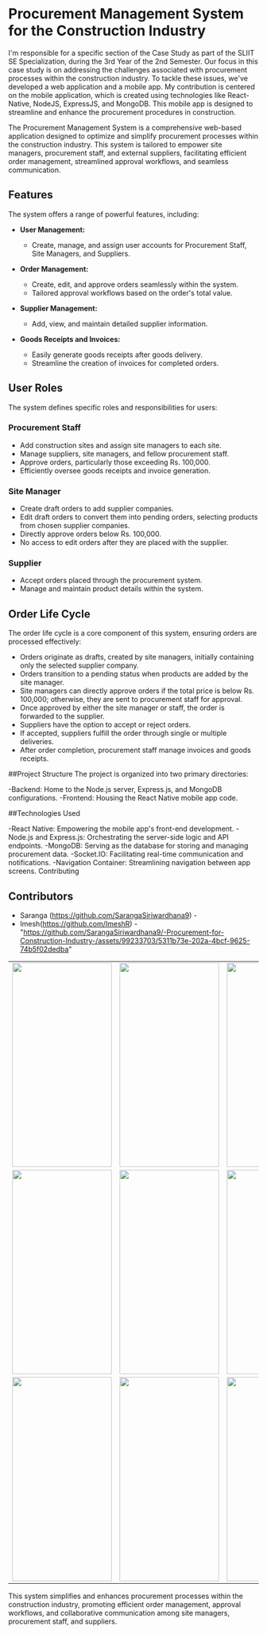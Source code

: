 # Procurement Management System for the Construction Industry

I'm responsible for a specific section of the Case Study as part of the SLIIT SE Specialization, during the 3rd Year of the 2nd Semester. Our focus in this case study is on addressing the challenges associated with procurement processes within the construction industry. To tackle these issues, we've developed a web application and a mobile app. My contribution is centered on the mobile application, which is created using technologies like React-Native, NodeJS, ExpressJS, and MongoDB. This mobile app is designed to streamline and enhance the procurement procedures in construction.

The Procurement Management System is a comprehensive web-based application designed to optimize and simplify procurement processes within the construction industry. This system is tailored to empower site managers, procurement staff, and external suppliers, facilitating efficient order management, streamlined approval workflows, and seamless communication.

## Features

The system offers a range of powerful features, including:

- **User Management:**
  - Create, manage, and assign user accounts for Procurement Staff, Site Managers, and Suppliers.

- **Order Management:**
  - Create, edit, and approve orders seamlessly within the system.
  - Tailored approval workflows based on the order's total value.

- **Supplier Management:**
  - Add, view, and maintain detailed supplier information.

- **Goods Receipts and Invoices:**
  - Easily generate goods receipts after goods delivery.
  - Streamline the creation of invoices for completed orders.

## User Roles

The system defines specific roles and responsibilities for users:

### Procurement Staff

- Add construction sites and assign site managers to each site.
- Manage suppliers, site managers, and fellow procurement staff.
- Approve orders, particularly those exceeding Rs. 100,000.
- Efficiently oversee goods receipts and invoice generation.

### Site Manager

- Create draft orders to add supplier companies.
- Edit draft orders to convert them into pending orders, selecting products from chosen supplier companies.
- Directly approve orders below Rs. 100,000.
- No access to edit orders after they are placed with the supplier.

### Supplier

- Accept orders placed through the procurement system.
- Manage and maintain product details within the system.

## Order Life Cycle

The order life cycle is a core component of this system, ensuring orders are processed effectively:

- Orders originate as drafts, created by site managers, initially containing only the selected supplier company.
- Orders transition to a pending status when products are added by the site manager.
- Site managers can directly approve orders if the total price is below Rs. 100,000; otherwise, they are sent to procurement staff for approval.
- Once approved by either the site manager or staff, the order is forwarded to the supplier.
- Suppliers have the option to accept or reject orders.
- If accepted, suppliers fulfill the order through single or multiple deliveries.
- After order completion, procurement staff manage invoices and goods receipts.


##Project Structure
The project is organized into two primary directories:

-Backend: Home to the Node.js server, Express.js, and MongoDB configurations.
-Frontend: Housing the React Native mobile app code.

##Technologies Used

-React Native: Empowering the mobile app's front-end development.
-Node.js and Express.js: Orchestrating the server-side logic and API endpoints.
-MongoDB: Serving as the database for storing and managing procurement data.
-Socket.IO: Facilitating real-time communication and notifications.
-Navigation Container: Streamlining navigation between app screens.
Contributing
## Contributors

- Saranga (https://github.com/SarangaSiriwardhana9) - 
- Imesh(https://github.com/ImeshR) -
"https://github.com/SarangaSiriwardhana9/-Procurement-for-Construction-Industry-/assets/99233703/5311b73e-202a-4bcf-9625-74b5f02dedba" 
<table>
  <tr>
    <td align="center"><img src="https://github.com/SarangaSiriwardhana9/-Procurement-for-Construction-Industry-/assets/99233703/5311b73e-202a-4bcf-9625-74b5f02dedba" width="200" height="410"></td>
    <td align="center"><img src="https://github.com/SarangaSiriwardhana9/-Procurement-for-Construction-Industry-/assets/99233703/911797d3-273d-445e-8b28-cbad07c7af7e"width="200" height="410"></td>
    <td align="center"><img src="https://github.com/SarangaSiriwardhana9/-Procurement-for-Construction-Industry-/assets/99233703/37887476-a7f7-434d-8e47-8cac7437ece5" width="200" height="410"></td>
  </tr>
  <tr>
    <td align="center"><img src="https://github.com/SarangaSiriwardhana9/-Procurement-for-Construction-Industry-/assets/99233703/7aabe37a-46a9-4496-b79f-0328931281cc" width="200" height="410"></td>
    <td align="center"><img src="https://github.com/SarangaSiriwardhana9/-Procurement-for-Construction-Industry-/assets/99233703/0473755d-4a90-43af-93a3-98468a553d2e" width="200" height="410"></td>
    <td align="center"><img src="https://github.com/SarangaSiriwardhana9/-Procurement-for-Construction-Industry-/assets/99233703/6826229c-ea62-49b2-9b3e-e2aad842626b" width="200" height="410"></td>
  </tr>
  <tr>
    <td align="center"><img src="https://github.com/SarangaSiriwardhana9/-Procurement-for-Construction-Industry-/assets/99233703/4a862010-4298-4ee0-8f9c-262201c681fa" width="200" height="410"></td>
    <td align="center"><img src="https://github.com/SarangaSiriwardhana9/-Procurement-for-Construction-Industry-/assets/99233703/9c2b19bc-9d9f-4f82-8a19-eed5d9f38727" width="200" height="410"></td>
    <td align="center"><img src="https://github.com/SarangaSiriwardhana9/-Procurement-for-Construction-Industry-/assets/99233703/5da3564f-e14f-4592-81b1-a5ddb96464f9" width="200" height="410"></td>
  </tr>
</table>







This system simplifies and enhances procurement processes within the construction industry, promoting efficient order management, approval workflows, and collaborative communication among site managers, procurement staff, and suppliers.
